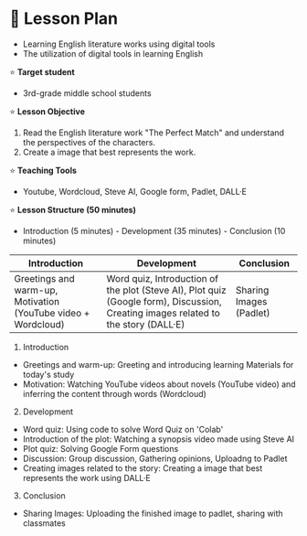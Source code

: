 # 📕 Lesson Plan

- Learning English literature works using digital tools
- The utilization of digital tools in learning English


⭐ **Target student**
- 3rd-grade middle school students


⭐ **Lesson Objective**
1. Read the English literature work "The Perfect Match" and understand the perspectives of the characters.
2. Create a image that best represents the work.


⭐ **Teaching Tools**
- Youtube, Wordcloud, Steve AI, Google form, Padlet, DALL·E


⭐ **Lesson Structure (50 minutes)**
- Introduction (5 minutes) - Development (35 minutes) - Conclusion (10 minutes)

| Introduction | Development | Conclusion |
| ------------ | ----------- | ---------- |
| Greetings and warm-up, Motivation (YouTube video + Wordcloud) | Word quiz, Introduction of the plot (Steve AI), Plot quiz (Google form), Discussion, Creating images related to the story (DALL·E) | Sharing Images (Padlet) |

1. Introduction
- Greetings and warm-up: Greeting and introducing learning Materials for today's study
- Motivation: Watching YouTube videos about novels (YouTube video) and inferring the content through words (Wordcloud)

2. Development
- Word quiz: Using code to solve Word Quiz on 'Colab'
- Introduction of the plot: Watching a synopsis video made using Steve AI
- Plot quiz: Solving Google Form questions
- Discussion: Group discussion, Gathering opinions, Uploadng to Padlet
- Creating images related to the story: Creating a image that best represents the work using DALL·E

3. Conclusion
- Sharing Images: Uploading the finished image to padlet, sharing with classmates
